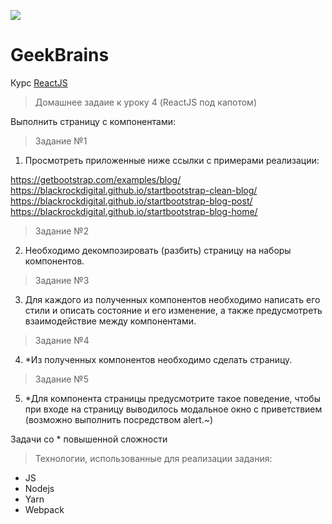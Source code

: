 ﻿<a href="https://geekbrains.ru/"><img src="https://pbs.twimg.com/profile_images/890184585769885697/CY2mUvB6_400x400.jpg" class="ws-chat-logo-img"></a>
# GeekBrains

Курс <a href="https://geekbrains.ru/courses/119">ReactJS</a>
>Домашнее задаие к уроку 4 (ReactJS под капотом)

Выполнить страницу с компонентами:

> Задание №1

1. Просмотреть приложенные ниже ссылки с примерами реализации:

https://getbootstrap.com/examples/blog/
https://blackrockdigital.github.io/startbootstrap-clean-blog/
https://blackrockdigital.github.io/startbootstrap-blog-post/
https://blackrockdigital.github.io/startbootstrap-blog-home/

> Задание №2

2. Необходимо декомпозировать (разбить) страницу на наборы компонентов.

> Задание №3

3. Для каждого из полученных компонентов необходимо написать его стили и описать состояние и его изменение, а также предусмотреть взаимодействие между компонентами.

> Задание №4

4. *Из полученных компонентов необходимо сделать страницу.

> Задание №5

5. *Для компонента страницы предусмотрите такое поведение, чтобы при входе на страницу выводилось модальное окно с приветствием (возможно выполнить посредством alert.~)

Задачи со * повышенной сложности




> Технологии, использованные для реализации задания:

- JS
- Nodejs
- Yarn
- Webpack


